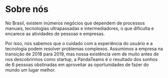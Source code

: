 # Sobre nós

No Brasil, existem inúmeros negócios que dependem de processos manuais,
tecnologias ultrapassadas e intermediadores, o que dificulta e encarece as
atividades de pessoas e empresas.


Por isso, nós sabemos que o cuidado com a experiência do usuário e a
tecnologia podem resolver problemas complexos. Assumimos a empresa na
transição de 2018 para 2019, mas nossa existência vem de muito antes de nos
descobrirmos como startup, a PandaTeams é o resultado dos sonhos de 6 pessoas
obstinadas em aproveitar as oportunidades de fazer do mundo um lugar melhor.
